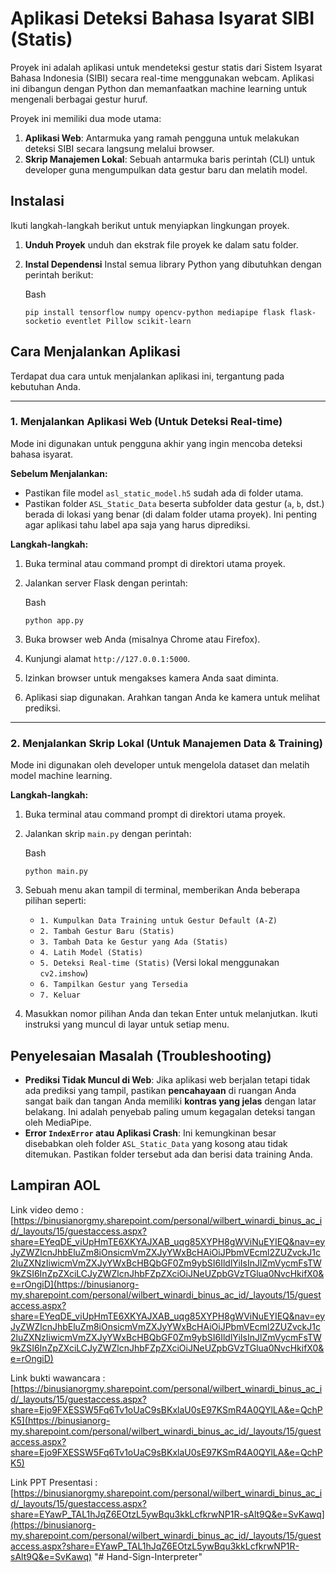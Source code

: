﻿
# Aplikasi Deteksi Bahasa Isyarat SIBI (Statis)

Proyek ini adalah aplikasi untuk mendeteksi gestur statis dari Sistem Isyarat Bahasa Indonesia (SIBI) secara real-time menggunakan webcam. Aplikasi ini dibangun dengan Python dan memanfaatkan machine learning untuk mengenali berbagai gestur huruf.

Proyek ini memiliki dua mode utama:

1.  **Aplikasi Web**: Antarmuka yang ramah pengguna untuk melakukan deteksi SIBI secara langsung melalui browser.
2.  **Skrip Manajemen Lokal**: Sebuah antarmuka baris perintah (CLI) untuk developer guna mengumpulkan data gestur baru dan melatih model.

## Instalasi

Ikuti langkah-langkah berikut untuk menyiapkan lingkungan proyek.

1.  **Unduh Proyek** unduh dan ekstrak file proyek ke dalam satu folder.
        
2.  **Instal Dependensi** Instal semua library Python yang dibutuhkan dengan perintah berikut:
    
    Bash
    
    ```
    pip install tensorflow numpy opencv-python mediapipe flask flask-socketio eventlet Pillow scikit-learn
    
    ```
    

## Cara Menjalankan Aplikasi

Terdapat dua cara untuk menjalankan aplikasi ini, tergantung pada kebutuhan Anda.

----------

### **1. Menjalankan Aplikasi Web (Untuk Deteksi Real-time)**

Mode ini digunakan untuk pengguna akhir yang ingin mencoba deteksi bahasa isyarat.

**Sebelum Menjalankan:**

-   Pastikan file model `asl_static_model.h5` sudah ada di folder utama.
-   Pastikan folder `ASL_Static_Data` beserta subfolder data gestur (`a`, `b`, dst.) berada di lokasi yang benar (di dalam folder utama proyek). Ini penting agar aplikasi tahu label apa saja yang harus diprediksi.

**Langkah-langkah:**

1.  Buka terminal atau command prompt di direktori utama proyek.
2.  Jalankan server Flask dengan perintah:
    
    Bash
    
    ```
    python app.py
    
    ```
    
3.  Buka browser web Anda (misalnya Chrome atau Firefox).
4.  Kunjungi alamat `http://127.0.0.1:5000`.
5.  Izinkan browser untuk mengakses kamera Anda saat diminta.
6.  Aplikasi siap digunakan. Arahkan tangan Anda ke kamera untuk melihat prediksi.

----------

### **2. Menjalankan Skrip Lokal (Untuk Manajemen Data & Training)**

Mode ini digunakan oleh developer untuk mengelola dataset dan melatih model machine learning.

**Langkah-langkah:**

1.  Buka terminal atau command prompt di direktori utama proyek.
2.  Jalankan skrip `main.py` dengan perintah:
    
    Bash
    
    ```
    python main.py
    
    ```
    
3.  Sebuah menu akan tampil di terminal, memberikan Anda beberapa pilihan seperti:
    -   `1. Kumpulkan Data Training untuk Gestur Default (A-Z)`
    -   `2. Tambah Gestur Baru (Statis)`
    -   `3. Tambah Data ke Gestur yang Ada (Statis)`
    -   `4. Latih Model (Statis)`
    -   `5. Deteksi Real-time (Statis)` (Versi lokal menggunakan `cv2.imshow`)
    -   `6. Tampilkan Gestur yang Tersedia`
    -   `7. Keluar`
4.  Masukkan nomor pilihan Anda dan tekan Enter untuk melanjutkan. Ikuti instruksi yang muncul di layar untuk setiap menu.

## Penyelesaian Masalah (Troubleshooting)

-   **Prediksi Tidak Muncul di Web**: Jika aplikasi web berjalan tetapi tidak ada prediksi yang tampil, pastikan **pencahayaan** di ruangan Anda sangat baik dan tangan Anda memiliki **kontras yang jelas** dengan latar belakang. Ini adalah penyebab paling umum kegagalan deteksi tangan oleh MediaPipe.
-   **Error `IndexError` atau Aplikasi Crash**: Ini kemungkinan besar disebabkan oleh folder `ASL_Static_Data` yang kosong atau tidak ditemukan. Pastikan folder tersebut ada dan berisi data training Anda.

## Lampiran AOL
Link video demo : [https://binusianorgmy.sharepoint.com/personal/wilbert_winardi_binus_ac_id/_layouts/15/guestaccess.aspx?share=EYeqDE_viUpHmTE6XKYAJXAB_uqg85XYPH8gWViNuEYIEQ&nav=eyJyZWZlcnJhbEluZm8iOnsicmVmZXJyYWxBcHAiOiJPbmVEcml2ZUZvckJ1c2luZXNzIiwicmVmZXJyYWxBcHBQbGF0Zm9ybSI6IldlYiIsInJlZmVycmFsTW9kZSI6InZpZXciLCJyZWZlcnJhbFZpZXciOiJNeUZpbGVzTGlua0NvcHkifX0&e=rOngiD](https://binusianorg-my.sharepoint.com/personal/wilbert_winardi_binus_ac_id/_layouts/15/guestaccess.aspx?share=EYeqDE_viUpHmTE6XKYAJXAB_uqg85XYPH8gWViNuEYIEQ&nav=eyJyZWZlcnJhbEluZm8iOnsicmVmZXJyYWxBcHAiOiJPbmVEcml2ZUZvckJ1c2luZXNzIiwicmVmZXJyYWxBcHBQbGF0Zm9ybSI6IldlYiIsInJlZmVycmFsTW9kZSI6InZpZXciLCJyZWZlcnJhbFZpZXciOiJNeUZpbGVzTGlua0NvcHkifX0&e=rOngiD)

  

Link bukti wawancara : [https://binusianorgmy.sharepoint.com/personal/wilbert_winardi_binus_ac_id/_layouts/15/guestaccess.aspx?share=Ejo9FXESSW5Fq6Tv1oUaC9sBKxlaU0sE97KSmR4A0QYlLA&e=QchPK5](https://binusianorg-my.sharepoint.com/personal/wilbert_winardi_binus_ac_id/_layouts/15/guestaccess.aspx?share=Ejo9FXESSW5Fq6Tv1oUaC9sBKxlaU0sE97KSmR4A0QYlLA&e=QchPK5)

  
Link PPT Presentasi : [https://binusianorgmy.sharepoint.com/personal/wilbert_winardi_binus_ac_id/_layouts/15/guestaccess.aspx?share=EYawP_TAL1hJqZ6EOtzL5ywBqu3kkLcfkrwNP1R-sAlt9Q&e=SvKawq](https://binusianorg-my.sharepoint.com/personal/wilbert_winardi_binus_ac_id/_layouts/15/guestaccess.aspx?share=EYawP_TAL1hJqZ6EOtzL5ywBqu3kkLcfkrwNP1R-sAlt9Q&e=SvKawq)
"# Hand-Sign-Interpreter" 
